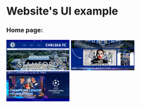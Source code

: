 # Website's UI example
<h3>Home page:</h3>
<img src="./Pics/UI ex/home1.png" width=33%>
<img src="./Pics/UI ex/home2.png" width=33%>
<img src="./Pics/UI ex/home3.png" width=33%>

